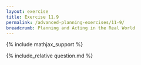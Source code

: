 ```yaml
---
layout: exercise
title: Exercise 11.9
permalink: /advanced-planning-exercises/11-9/
breadcrumb: Planning and Acting in the Real World
---
```


{% include mathjax_support %}

<div><i class="arrow-up loader" data-chapter="advanced-planning-exercises" data-exercise="ex_9" data-rating="0"></i></div>
{% include_relative question.md %}
